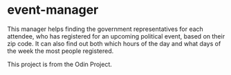# event-manager

This manager helps finding the government representatives for each attendee, who has registered for an upcoming political event, based on their zip code. It can also find out both which hours of the day and what days of the week the most people registered.

This project is from the Odin Project.

